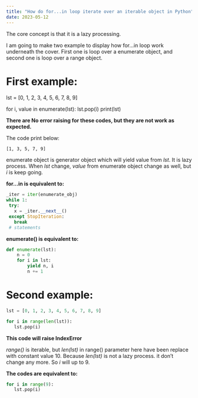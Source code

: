 ```yaml
---
title: "How do for...in loop iterate over an iterable object in Python"
date: 2023-05-12
---
```



The core concept is that it is a lazy processing.

I am going to make two example to display how for...in loop work underneath the cover.
First one is loop over a enumerate object, and second one is loop over a range object.

# First example:

lst = [0, 1, 2, 3, 4, 5, 6, 7, 8, 9]

for i, value in enumerate(lst):
   lst.pop(i)
print(lst)

**There are No error raising for these codes, but they are not work as expected.**

The code print below:

```
[1, 3, 5, 7, 9] 
```

enumerate object is generator object which will yield value from *lst*. It is lazy process. 
When *lst* change, *value* from enumerate object change as well, but *i* is keep going. 

**for...in is equivalent to:**

```python
_iter = iter(enumerate_obj) 
while 1:
 try:
   x = _iter.__next__() 
 except StopIteration:
   break
 # statements
```

**enumerate() is equivalent to:**

```python
def enumerate(lst):
    n = 0
    for i in lst:
        yield n, i
        n += 1
```

# Second example:  
```python
lst = [0, 1, 2, 3, 4, 5, 6, 7, 8, 9]

for i in range(len(lst)):
   lst.pop(i)
```

**This code will raise IndexError**

*range()* is iterable, but *len(lst)* in range() parameter here have been replace with constant value 10. Because *len(lst)* is not a lazy process. it don’t change any more. So *i* will up to 9. 

**The codes are equivalent to:**

```python
for i in range(9):
   lst.pop(i)
```
